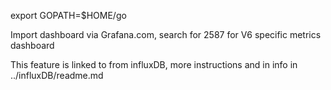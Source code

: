 export GOPATH=$HOME/go

Import dashboard via Grafana.com, search for 2587 for V6 specific metrics dashboard 

This feature is linked to from influxDB, more instructions and in info in ../influxDB/readme.md